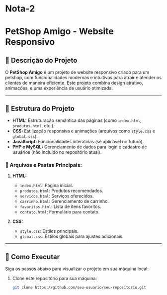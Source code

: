 # Nota-2
# PetShop Amigo - Website Responsivo

## 🐾 Descrição do Projeto
O **PetShop Amigo** é um projeto de website responsivo criado para um petshop, com funcionalidades modernas e intuitivas para atrair e atender os clientes de maneira eficiente. Este projeto combina design atrativo, animações, e uma experiência de usuário otimizada.

---

## 📂 Estrutura do Projeto
- **HTML:** Estruturação semântica das páginas (como `index.html`, `produtos.html`, etc.).
- **CSS:** Estilização responsiva e animações (arquivos como `style.css` e `global.css`).
- **JavaScript:** Funcionalidades interativas (se aplicável no futuro).
- **PHP e MySQL:** Gerenciamento de dados para login e cadastro de usuários (não incluído no repositório atual).
  
### 📁 Arquivos e Pastas Principais:
1. **HTML:**
   - `index.html`: Página inicial.
   - `produtos.html`: Produtos recomendados.
   - `servicos.html`: Serviços oferecidos.
   - `carrinho.html`: Gerenciamento de carrinho.
   - `favoritos.html`: Lista de itens favoritos.
   - `contato.html`: Formulário para contato.

2. **CSS:**
   - `style.css`: Estilos principais.
   - `global.css`: Estilos globais para ajustes adicionais.

---

## 🚀 Como Executar
Siga os passos abaixo para visualizar o projeto em sua máquina local:

1. Clone este repositório para sua máquina:
   ```bash
   git clone https://github.com/seu-usuario/seu-repositorio.git
